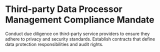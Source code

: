 # Third-party Data Processor Management Compliance Mandate

Conduct due diligence on third-party service providers to ensure they adhere to privacy and security standards. Establish contracts that define data protection responsibilities and audit rights.
